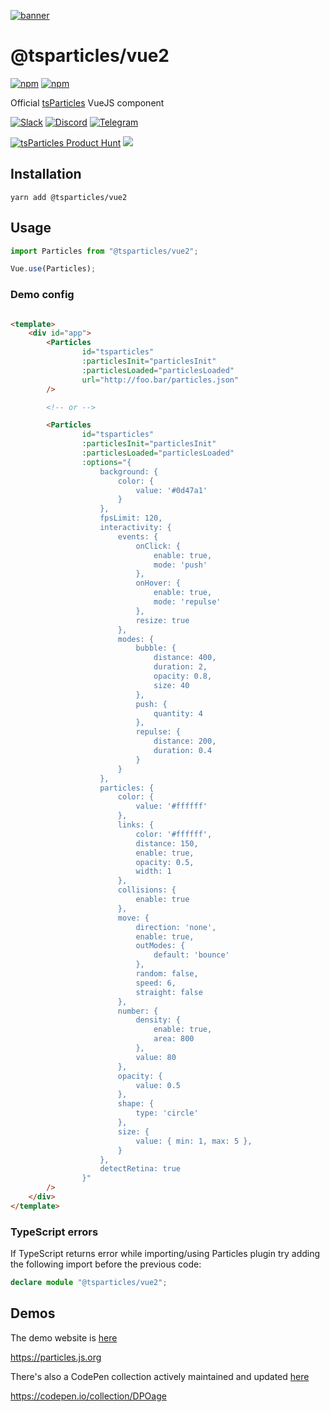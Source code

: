 [![banner](https://particles.js.org/images/banner3.png)](https://particles.js.org)

# @tsparticles/vue2

[![npm](https://img.shields.io/npm/v/@tsparticles/vue2)](https://www.npmjs.com/package/@tsparticles/vue2) [![npm](https://img.shields.io/npm/dm/@tsparticles/vue2)](https://www.npmjs.com/package/@tsparticles/vue2)

Official [tsParticles](https://github.com/matteobruni/tsparticles) VueJS component

[![Slack](https://particles.js.org/images/slack.png)](https://join.slack.com/t/tsparticles/shared_invite/enQtOTcxNTQxNjQ4NzkxLWE2MTZhZWExMWRmOWI5MTMxNjczOGE1Yjk0MjViYjdkYTUzODM3OTc5MGQ5MjFlODc4MzE0N2Q1OWQxZDc1YzI) [![Discord](https://particles.js.org/images/discord.png)](https://discord.gg/hACwv45Hme) [![Telegram](https://particles.js.org/images/telegram.png)](https://t.me/tsparticles)

[![tsParticles Product Hunt](https://api.producthunt.com/widgets/embed-image/v1/featured.svg?post_id=186113&theme=light)](https://www.producthunt.com/posts/tsparticles?utm_source=badge-featured&utm_medium=badge&utm_souce=badge-tsparticles") <a href="https://www.buymeacoffee.com/matteobruni"><img src="https://img.buymeacoffee.com/button-api/?text=Buy me a beer&emoji=🍺&slug=matteobruni&button_colour=5F7FFF&font_colour=ffffff&font_family=Arial&outline_colour=000000&coffee_colour=FFDD00"></a>

## Installation

```shell script
yarn add @tsparticles/vue2
```

## Usage

```javascript
import Particles from "@tsparticles/vue2";

Vue.use(Particles);
```

### Demo config

```html

<template>
    <div id="app">
        <Particles
                id="tsparticles"
                :particlesInit="particlesInit"
                :particlesLoaded="particlesLoaded"
                url="http://foo.bar/particles.json"
        />

        <!-- or -->

        <Particles
                id="tsparticles"
                :particlesInit="particlesInit"
                :particlesLoaded="particlesLoaded"
                :options="{
                    background: {
                        color: {
                            value: '#0d47a1'
                        }
                    },
                    fpsLimit: 120,
                    interactivity: {
                        events: {
                            onClick: {
                                enable: true,
                                mode: 'push'
                            },
                            onHover: {
                                enable: true,
                                mode: 'repulse'
                            },
                            resize: true
                        },
                        modes: {
                            bubble: {
                                distance: 400,
                                duration: 2,
                                opacity: 0.8,
                                size: 40
                            },
                            push: {
                                quantity: 4
                            },
                            repulse: {
                                distance: 200,
                                duration: 0.4
                            }
                        }
                    },
                    particles: {
                        color: {
                            value: '#ffffff'
                        },
                        links: {
                            color: '#ffffff',
                            distance: 150,
                            enable: true,
                            opacity: 0.5,
                            width: 1
                        },
                        collisions: {
                            enable: true
                        },
                        move: {
                            direction: 'none',
                            enable: true,
                            outModes: {
                                default: 'bounce'
                            },
                            random: false,
                            speed: 6,
                            straight: false
                        },
                        number: {
                            density: {
                                enable: true,
                                area: 800
                            },
                            value: 80
                        },
                        opacity: {
                            value: 0.5
                        },
                        shape: {
                            type: 'circle'
                        },
                        size: {
                            value: { min: 1, max: 5 },
                        }
                    },
                    detectRetina: true
                }"
        />
    </div>
</template>
```

### TypeScript errors

If TypeScript returns error while importing/using Particles plugin try adding the following import before the previous
code:

```typescript
declare module "@tsparticles/vue2";
```

## Demos

The demo website is [here](https://particles.js.org)

<https://particles.js.org>

There's also a CodePen collection actively maintained and updated [here](https://codepen.io/collection/DPOage)

<https://codepen.io/collection/DPOage>
